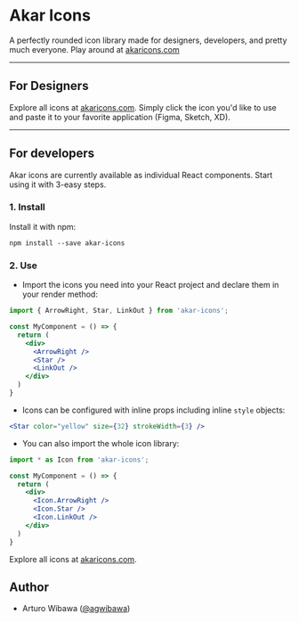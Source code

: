 # Akar Icons
A perfectly rounded icon library made for designers, developers, and pretty much everyone. 
Play around at [akaricons.com](https://akaricons.com)

---

## For Designers
Explore all icons at [akaricons.com](https://akaricons.com). Simply click the icon you'd like to use and paste it to your favorite application (Figma, Sketch, XD).

---

## For developers
Akar icons are currently available as individual React components. Start using it with 3-easy steps.

### 1. Install
Install it with npm:

```shell
npm install --save akar-icons
```

### 2. Use
* Import the icons you need into your React project and declare them in your render method:

```jsx
import { ArrowRight, Star, LinkOut } from 'akar-icons';

const MyComponent = () => {
  return (
    <div>
      <ArrowRight />
      <Star />
      <LinkOut />
    </div>
  )
}
```

* Icons can be configured with inline props including inline ```style``` objects:

```jsx
<Star color="yellow" size={32} strokeWidth={3} />
```

* You can also import the whole icon library:
```jsx
import * as Icon from 'akar-icons';

const MyComponent = () => {
  return (
    <div>
      <Icon.ArrowRight />
      <Icon.Star />
      <Icon.LinkOut />
    </div>
  )
}
```

Explore all icons at [akaricons.com](https://akaricons.com).

## Author
- Arturo Wibawa ([@agwibawa](https://twitter.com/agwibawa))